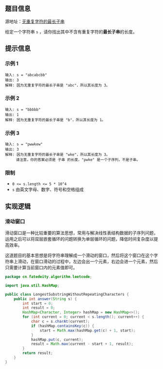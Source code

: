 
<!--more-->

## 题目信息

源地址：[无重复字符的最长子串](https://leetcode.cn/problems/longest-substring-without-repeating-characters/)

给定一个字符串 `s` ，请你找出其中不含有重复字符的**最长子串**的长度。

## 提示信息

### 示例 1

```plaintext
输入: s = "abcabcbb"
输出: 3
解释: 因为无重复字符的最长子串是 "abc"，所以其长度为 3。
```

### 示例 2

```plaintext
输入: s = "bbbbb"
输出: 1
解释: 因为无重复字符的最长子串是 "b"，所以其长度为 1。
```

### 示例 3

```plaintext
输入: s = "pwwkew"
输出: 3
解释: 因为无重复字符的最长子串是 "wke"，所以其长度为 3。
     请注意，你的答案必须是 子串 的长度，"pwke" 是一个子序列，不是子串。
```

### 限制

- `0 <= s.length <= 5 * 10^4`
- `s` 由英文字母、数字、符号和空格组成

## 实现逻辑

### 滑动窗口

滑动窗口是一种比较重要的算法思想，常用与解决线性表结构数据的子序列问题，运用之后可以将双层嵌套循环的问题转换为单层循环的问题，降低时间复杂度以提高效率。

这道题目的基本思想是将字符串理解成一个滑动的窗口，然后将这个窗口在这个字符串上滑动，在窗口滑动的过程中，左边会出一个元素，右边会进一个元素，然后只需要计算当前窗口内的元素值即可。

```java
package cn.fatedeity.algorithm.leetcode;

import java.util.HashMap;

public class LongestSubstringWithoutRepeatingCharacters {
    public int answer(String s) {
        int start = 0;
        int result = 0;
        HashMap<Character, Integer> hashMap = new HashMap<>();
        for (int current = 0; current < s.length(); current++) {
            char c = s.charAt(current);
            if (hashMap.containsKey(c)) {
                start = Math.max(hashMap.get(c) + 1, start);
            }
            hashMap.put(c, current);
            result = Math.max(current - start + 1, result);
        }
        return result;
    }
}
```

